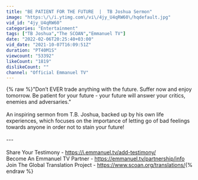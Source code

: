```yaml
---
title: "BE PATIENT FOR THE FUTURE  |  TB Joshua Sermon"
image: "https:\/\/i.ytimg.com\/vi\/4jy_U4qRW60\/hqdefault.jpg"
vid_id: "4jy_U4qRW60"
categories: "Entertainment"
tags: ["TB Joshua","The SCOAN","Emmanuel TV"]
date: "2022-02-06T20:25:40+03:00"
vid_date: "2021-10-07T16:09:51Z"
duration: "PT40M1S"
viewcount: "53392"
likeCount: "1819"
dislikeCount: ""
channel: "Official Emmanuel TV"
---
```

{% raw %}&quot;Don’t EVER trade anything with the future. Suffer now and enjoy tomorrow. Be patient for your future - your future will answer your critics, enemies and adversaries.&quot;<br /><br />An inspiring sermon from T.B. Joshua, backed up by his own life experiences, which focuses on the importance of letting go of bad feelings towards anyone in order not to stain your future!<br /><br />---<br /><br />Share Your Testimony - <a rel="nofollow" target="blank" href="https://i.emmanuel.tv/add-testimony/">https://i.emmanuel.tv/add-testimony/</a><br />Become An Emmanuel TV Partner - <a rel="nofollow" target="blank" href="https://emmanuel.tv/partnership/info">https://emmanuel.tv/partnership/info</a><br />Join The Global Translation Project - <a rel="nofollow" target="blank" href="https://www.scoan.org/translations/">https://www.scoan.org/translations/</a>{% endraw %}
